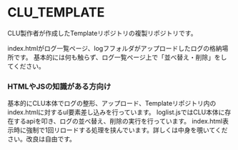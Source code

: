 # CLU_TEMPLATE
CLU製作者が作成したTemplateリポジトリの複製リポジトリです。

index.htmlがログ一覧ページ、logフフォルダがアップロードしたログの格納場所です。
基本的には何も触らず、ログ一覧ページ上で「並べ替え・削除」をしてください。

### HTMLやJSの知識がある方向け
基本的にCLU本体でログの整形、アップロード、Templateリポジトリ内のindex.htmlに対するul要素差し込みを行っています。
loglist.jsではCLU本体に存在するapiを叩き、ログの並べ替え、削除の実行を行っています。
index.html表示時に強制で1回リロードする処理を挟んでいます。詳しくは中身を覗いてください。改良は自由です。
